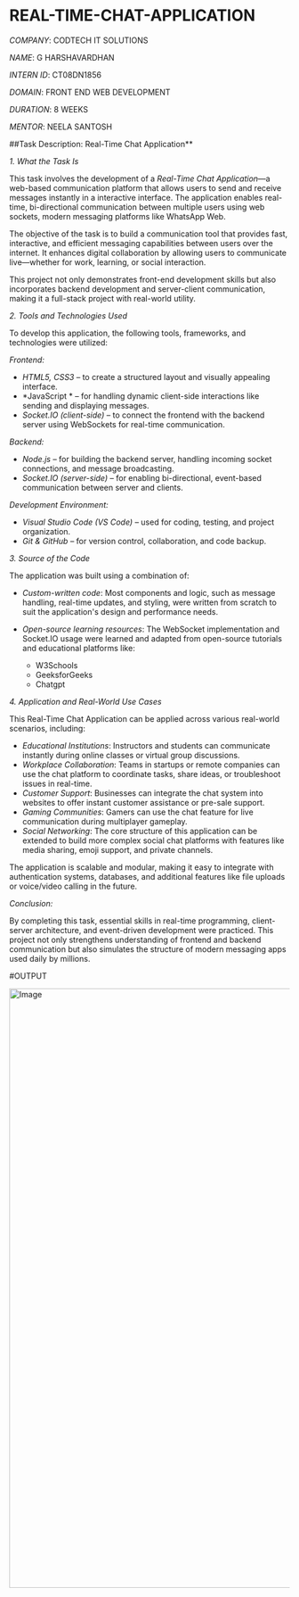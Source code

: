 # REAL-TIME-CHAT-APPLICATION

*COMPANY*: CODTECH IT SOLUTIONS

*NAME*: G HARSHAVARDHAN

*INTERN ID*: CT08DN1856

*DOMAIN*: FRONT END WEB DEVELOPMENT

*DURATION*: 8 WEEKS

*MENTOR*: NEELA SANTOSH

##Task Description: Real-Time Chat Application**

*1. What the Task Is*

This task involves the development of a *Real-Time Chat Application*—a web-based communication platform that allows users to send and receive messages instantly in a interactive interface. The application enables real-time, bi-directional communication between multiple users using web sockets, modern messaging platforms like WhatsApp Web.

The objective of the task is to build a communication tool that provides fast, interactive, and efficient messaging capabilities between users over the internet. It enhances digital collaboration by allowing users to communicate live—whether for work, learning, or social interaction.

This project not only demonstrates front-end development skills but also incorporates backend development and server-client communication, making it a full-stack project with real-world utility.

*2. Tools and Technologies Used*

To develop this application, the following tools, frameworks, and technologies were utilized:

*Frontend:*

* *HTML5, CSS3* – to create a structured layout and visually appealing interface.
* *JavaScript * – for handling dynamic client-side interactions like sending and displaying messages.
* *Socket.IO (client-side)* – to connect the frontend with the backend server using WebSockets for real-time communication.

*Backend:*

* *Node.js* – for building the backend server, handling incoming socket connections, and message broadcasting.
* *Socket.IO (server-side)* – for enabling bi-directional, event-based communication between server and clients.

*Development Environment:*

* *Visual Studio Code (VS Code)* – used for coding, testing, and project organization.
* *Git & GitHub* – for version control, collaboration, and code backup.

*3. Source of the Code*

The application was built using a combination of:

* *Custom-written code*: Most components and logic, such as message handling, real-time updates, and styling, were written from scratch to suit the application's design and performance needs.
* *Open-source learning resources*: The WebSocket implementation and Socket.IO usage were learned and adapted from open-source tutorials and educational platforms like:

  * W3Schools
  * GeeksforGeeks
  * Chatgpt 

*4. Application and Real-World Use Cases*

This Real-Time Chat Application can be applied across various real-world scenarios, including:

* *Educational Institutions*: Instructors and students can communicate instantly during online classes or virtual group discussions.
* *Workplace Collaboration*: Teams in startups or remote companies can use the chat platform to coordinate tasks, share ideas, or troubleshoot issues in real-time.
* *Customer Support*: Businesses can integrate the chat system into websites to offer instant customer assistance or pre-sale support.
* *Gaming Communities*: Gamers can use the chat feature for live communication during multiplayer gameplay.
* *Social Networking*: The core structure of this application can be extended to build more complex social chat platforms with features like media sharing, emoji support, and private channels.

The application is scalable and modular, making it easy to integrate with authentication systems, databases, and additional features like file uploads or voice/video calling in the future.

*Conclusion:*

By completing this task, essential skills in real-time programming, client-server architecture, and event-driven development were practiced. This project not only strengthens understanding of frontend and backend communication but also simulates the structure of modern messaging apps used daily by millions.

#OUTPUT

<img width="1899" height="1075" alt="Image" src="https://github.com/user-attachments/assets/c4073bb2-eda7-4948-9a06-ab0878da551f" />
